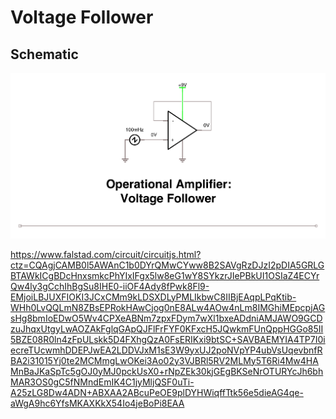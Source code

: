# Voltage Follower

## Schematic 

<img src="voltage-follower.png"></img>


https://www.falstad.com/circuit/circuitjs.html?ctz=CQAgjCAMB0l5AWAnC1b0DYrQMwCYww8B2SAVgRzDJzI2pDIA5GRLGBTAWkICgBDcHnxsmkcPhYIxIFgx5lw8eG1wY8SYkzrJIePBkUI1OSIaZ4ECYrQw4ly3gCchIhBgSu8IHE0-iiOF4Ady8fPwk8Fl9-EMjoiLBJUXFIOKI3JCxCMm9kLDSXDLyPMLIkbwC8IIBjEAqpLPqKtib-WHh0LvQQLmN8ZBsEPRokHAwCjog0nE8ALw4AOw4nLm8IMGhiMEpcpjAGsHg8bmIoEDwO5Wv4CPXeABNm7zpxFDym7wXl1bxeADdniAMJAWO9GCDzuJhqxUtgyLwAOZAkFglqGApQJFlFrFYF0KFxcH5JQwkmFUnQppHGGo85II5BZE08R0ln4zFpULskk5D4FXhgQzA0FsERIKxi9btSC+SAVBAEMYIA4TP7I0iecreTUcwmhDDEPJwEA2LDDVJxM1sE3W9yxUJ2poNVpYP4ubVsUqevbnfRBA2i31015Yj0te2MCMmgLwOKei3Ao02y3VJBRl5RV2MLMy5T6Ri4Mw4HAMnBaJKaSpTc5gOJ0yMJ0pckUsX0+rNpZEk30kjGEgBKSeNrOTURYcJh6bhMAR3OS0gC5fNMndEmIK4C1jyMljQSF0uTi-A25zLG8Dw4ADN+ABXAA2ABcuPeOE9plDYHWiqffTtk56e5dieAG4qe-aWgA9hc6YfsMKAXKkX54Io4jeBoPi8EAA
